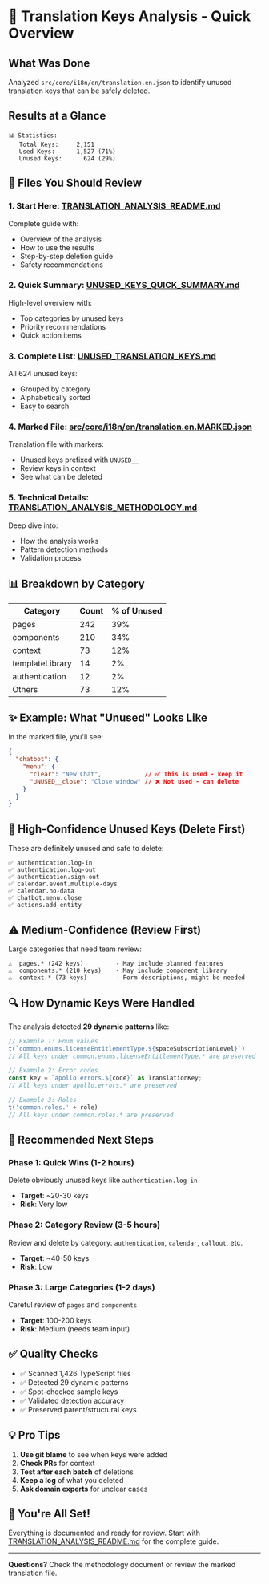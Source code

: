 # 🎯 Translation Keys Analysis - Quick Overview

## What Was Done

Analyzed `src/core/i18n/en/translation.en.json` to identify unused translation keys that can be safely deleted.

## Results at a Glance

```
📊 Statistics:
   Total Keys:     2,151
   Used Keys:      1,527 (71%)
   Unused Keys:      624 (29%)
```

## 📁 Files You Should Review

### 1. Start Here: [TRANSLATION_ANALYSIS_README.md](TRANSLATION_ANALYSIS_README.md)
Complete guide with:
- Overview of the analysis
- How to use the results
- Step-by-step deletion guide
- Safety recommendations

### 2. Quick Summary: [UNUSED_KEYS_QUICK_SUMMARY.md](UNUSED_KEYS_QUICK_SUMMARY.md)
High-level overview with:
- Top categories by unused keys
- Priority recommendations
- Quick action items

### 3. Complete List: [UNUSED_TRANSLATION_KEYS.md](UNUSED_TRANSLATION_KEYS.md)
All 624 unused keys:
- Grouped by category
- Alphabetically sorted
- Easy to search

### 4. Marked File: [src/core/i18n/en/translation.en.MARKED.json](src/core/i18n/en/translation.en.MARKED.json)
Translation file with markers:
- Unused keys prefixed with `UNUSED__`
- Review keys in context
- See what can be deleted

### 5. Technical Details: [TRANSLATION_ANALYSIS_METHODOLOGY.md](TRANSLATION_ANALYSIS_METHODOLOGY.md)
Deep dive into:
- How the analysis works
- Pattern detection methods
- Validation process

## 📊 Breakdown by Category

| Category | Count | % of Unused |
|----------|-------|-------------|
| pages | 242 | 39% |
| components | 210 | 34% |
| context | 73 | 12% |
| templateLibrary | 14 | 2% |
| authentication | 12 | 2% |
| Others | 73 | 12% |

## ✨ Example: What "Unused" Looks Like

In the marked file, you'll see:
```json
{
  "chatbot": {
    "menu": {
      "clear": "New Chat",            // ✅ This is used - keep it
      "UNUSED__close": "Close window" // ❌ Not used - can delete
    }
  }
}
```

## 🎯 High-Confidence Unused Keys (Delete First)

These are definitely unused and safe to delete:

```
✅ authentication.log-in
✅ authentication.log-out  
✅ authentication.sign-out
✅ calendar.event.multiple-days
✅ calendar.no-data
✅ chatbot.menu.close
✅ actions.add-entity
```

## ⚠️ Medium-Confidence (Review First)

Large categories that need team review:

```
⚠️  pages.* (242 keys)         - May include planned features
⚠️  components.* (210 keys)    - May include component library
⚠️  context.* (73 keys)        - Form descriptions, might be needed
```

## 🔍 How Dynamic Keys Were Handled

The analysis detected **29 dynamic patterns** like:

```typescript
// Example 1: Enum values
t(`common.enums.licenseEntitlementType.${spaceSubscriptionLevel}`)
// All keys under common.enums.licenseEntitlementType.* are preserved

// Example 2: Error codes
const key = `apollo.errors.${code}` as TranslationKey;
// All keys under apollo.errors.* are preserved

// Example 3: Roles
t('common.roles.' + role)
// All keys under common.roles.* are preserved
```

## 🚀 Recommended Next Steps

### Phase 1: Quick Wins (1-2 hours)
Delete obviously unused keys like `authentication.log-in`
- **Target**: ~20-30 keys
- **Risk**: Very low

### Phase 2: Category Review (3-5 hours)  
Review and delete by category: `authentication`, `calendar`, `callout`, etc.
- **Target**: ~40-50 keys
- **Risk**: Low

### Phase 3: Large Categories (1-2 days)
Careful review of `pages` and `components`
- **Target**: 100-200 keys
- **Risk**: Medium (needs team input)

## ✅ Quality Checks

- ✅ Scanned 1,426 TypeScript files
- ✅ Detected 29 dynamic patterns
- ✅ Spot-checked sample keys
- ✅ Validated detection accuracy
- ✅ Preserved parent/structural keys

## 💡 Pro Tips

1. **Use git blame** to see when keys were added
2. **Check PRs** for context
3. **Test after each batch** of deletions
4. **Keep a log** of what you deleted
5. **Ask domain experts** for unclear cases

## 🎉 You're All Set!

Everything is documented and ready for review. Start with [TRANSLATION_ANALYSIS_README.md](TRANSLATION_ANALYSIS_README.md) for the complete guide.

---

**Questions?** Check the methodology document or review the marked translation file.
